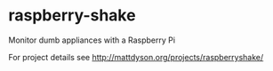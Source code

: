 # raspberry-shake
Monitor dumb appliances with a Raspberry Pi

For project details see http://mattdyson.org/projects/raspberryshake/
